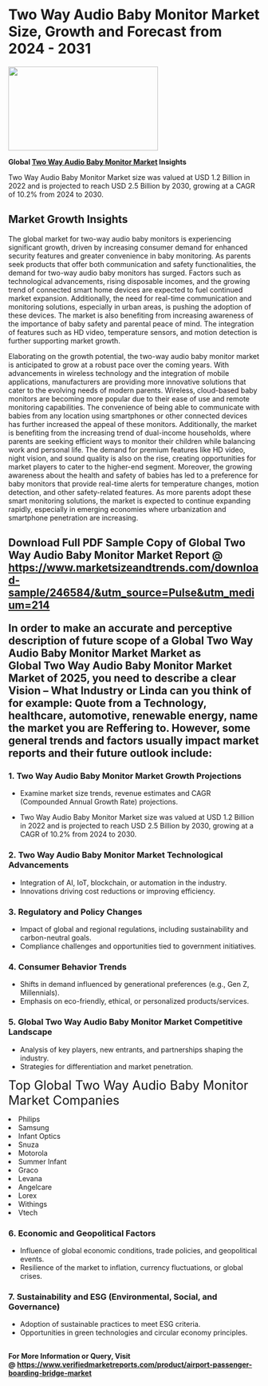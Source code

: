 <H1>Two Way Audio Baby Monitor Market Size, Growth and Forecast from 2024 - 2031</H1><img class="aligncenter size-medium wp-image-584254" src="https://thirdeyenews.in/wp-content/uploads/2024/09/Global-Market-Research-300x168.jpeg" alt="" width="300" height="168" /><p><strong>Global&nbsp;<a href="https://www.marketsizeandtrends.com/download-sample/246584/&amp;utm_source=Pulse&amp;utm_medium=214">Two Way Audio Baby Monitor Market</a> Insights</strong></p><p>Two Way Audio Baby Monitor Market size was valued at USD 1.2 Billion in 2022 and is projected to reach USD 2.5 Billion by 2030, growing at a CAGR of 10.2% from 2024 to 2030.</p><p><h2>Market Growth Insights</h2> <p>The global market for two-way audio baby monitors is experiencing significant growth, driven by increasing consumer demand for enhanced security features and greater convenience in baby monitoring. As parents seek products that offer both communication and safety functionalities, the demand for two-way audio baby monitors has surged. Factors such as technological advancements, rising disposable incomes, and the growing trend of connected smart home devices are expected to fuel continued market expansion. Additionally, the need for real-time communication and monitoring solutions, especially in urban areas, is pushing the adoption of these devices. The market is also benefiting from increasing awareness of the importance of baby safety and parental peace of mind. The integration of features such as HD video, temperature sensors, and motion detection is further supporting market growth.</p> <p><strong></strong></p> <p>Elaborating on the growth potential, the two-way audio baby monitor market is anticipated to grow at a robust pace over the coming years. With advancements in wireless technology and the integration of mobile applications, manufacturers are providing more innovative solutions that cater to the evolving needs of modern parents. Wireless, cloud-based baby monitors are becoming more popular due to their ease of use and remote monitoring capabilities. The convenience of being able to communicate with babies from any location using smartphones or other connected devices has further increased the appeal of these monitors. Additionally, the market is benefiting from the increasing trend of dual-income households, where parents are seeking efficient ways to monitor their children while balancing work and personal life. The demand for premium features like HD video, night vision, and sound quality is also on the rise, creating opportunities for market players to cater to the higher-end segment. Moreover, the growing awareness about the health and safety of babies has led to a preference for baby monitors that provide real-time alerts for temperature changes, motion detection, and other safety-related features. As more parents adopt these smart monitoring solutions, the market is expected to continue expanding rapidly, especially in emerging economies where urbanization and smartphone penetration are increasing. <h2></p><p><span class=""><strong>Download Full PDF Sample Copy of Global Two Way Audio Baby Monitor Market Report</strong> @ <a href="https://www.marketsizeandtrends.com/download-sample/246584/&amp;utm_source=Pulse&amp;utm_medium=214" target="_blank">https://www.marketsizeandtrends.com/download-sample/246584/&amp;utm_source=Pulse&amp;utm_medium=214</a></span></p><p>In order to make an accurate and perceptive description of future scope of a Global&nbsp;Two Way Audio Baby Monitor Market Market as Global&nbsp;Two Way Audio Baby Monitor Market Market of 2025, you need to describe a clear Vision &ndash; What Industry or Linda can you think of for example: Quote from a Technology, healthcare, automotive, renewable energy, name the market you are Reffering to. However, some general trends and factors usually impact market reports and their future outlook include:</p><h3>1.&nbsp;<strong>Two Way Audio Baby Monitor Market Growth Projections</strong></h3><ul><li>Examine market size trends, revenue estimates and CAGR (Compounded Annual Growth Rate) projections.</li><li><p>Two Way Audio Baby Monitor Market size was valued at USD 1.2 Billion in 2022 and is projected to reach USD 2.5 Billion by 2030, growing at a CAGR of 10.2% from 2024 to 2030.</p></li></ul><h3>2.&nbsp;<strong>Two Way Audio Baby Monitor Market Technological Advancements</strong></h3><ul><li>Integration of AI, IoT, blockchain, or automation in the industry.</li><li>Innovations driving cost reductions or improving efficiency.</li></ul><h3>3.&nbsp;<strong>Regulatory and Policy Changes</strong></h3><ul><li>Impact of global and regional regulations, including sustainability and carbon-neutral goals.</li><li>Compliance challenges and opportunities tied to government initiatives.</li></ul><h3>4.&nbsp;<strong>Consumer Behavior Trends</strong></h3><ul><li>Shifts in demand influenced by generational preferences (e.g., Gen Z, Millennials).</li><li>Emphasis on eco-friendly, ethical, or personalized products/services.</li></ul><h3>5.&nbsp;<strong>Global Two Way Audio Baby Monitor Market Competitive Landscape</strong></h3><ul><li>Analysis of key players, new entrants, and partnerships shaping the industry.</li><li>Strategies for differentiation and market penetration.</li></ul><p data-pm-slice="1 1 []"><span style="color: inherit; font-family: inherit; font-size: 25px;">Top Global Two Way Audio Baby Monitor Market Companies</span></p><div class="" data-test-id=""><p><li>Philips</li><li> Samsung</li><li> Infant Optics</li><li> Snuza</li><li> Motorola</li><li> Summer Infant</li><li> Graco</li><li> Levana</li><li> Angelcare</li><li> Lorex</li><li> Withings</li><li> Vtech</li></p></div><h3>6.&nbsp;<strong>Economic and Geopolitical Factors</strong></h3><ul><li>Influence of global economic conditions, trade policies, and geopolitical events.</li><li>Resilience of the market to inflation, currency fluctuations, or global crises.</li></ul><h3>7.&nbsp;<strong>Sustainability and ESG (Environmental, Social, and Governance)</strong></h3><ul><li>Adoption of sustainable practices to meet ESG criteria.</li><li>Opportunities in green technologies and circular economy principles.</li></ul><h2><strong style="font-size: 14px;">For More Information or Query, Visit @&nbsp;</strong><a style="background-color: #ffffff; font-size: 14px;" href="https://www.marketsizeandtrends.com/report/two-way-audio-baby-monitor-market/" target="_blank">https://www.verifiedmarketreports.com/product/airport-passenger-boarding-bridge-market</a></h2>
